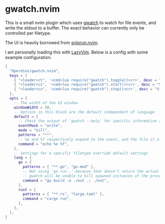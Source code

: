 # gwatch.nvim

This is a small nvim plugin which uses [gwatch](github.com/operdies/gwatch) to watch for file events, 
and write the stdout to a buffer. The exact behavior can currently only be controlled per filetype.

The UI is heavily borrowed from [sniprun.nvim](https://github.com/michaelb/sniprun).

I am personally loading this with [LazyVim](https://github.com/LazyVim/LazyVim).
Below is a config with some example configuration.

```lua
{
  "Operdies/gwatch.nvim",
  keys = {
    { "<leader>ct", '<cmd>lua require("gwatch").toggle()<cr>', desc = "Toggle Gwatch", mode = "n" },
    { "<leader>cs", '<cmd>lua require("gwatch").start()<cr>', desc = "Start Gwatch", mode = "n" },
    { "<leader>cx", '<cmd>lua require("gwatch").stop()<cr>', desc = "Stop Gwatch", mode = "n" },
  },
  opts = {
    -- The width of the UI window
    windowWidth = 50,
    -- Options in this block are the default independent of language
    default = {
      -- Check the output of `gwatch --help` for specific information about flags
      eventMask = "write",
      mode = "kill",
      patterns = "**",
      -- %e and %f respectively expand to the event, and the file it affected
      command = "echo %e %f",
    },
    -- Settings for a specific filetype override default settings
    lang = {
      go = {
        patterns = { "**.go", "go.mod" },
        -- Not using 'go run .' because that doesn't return the actual running process PID.
        -- gwatch will be unable to kill spawned instances of the process.
        command = "go build -o ./out .; ./out",
      },
      rust = {
        patterns = { "**.rs", "Cargo.toml" },
        command = "cargo run",
      },
    },
  },
}
```

